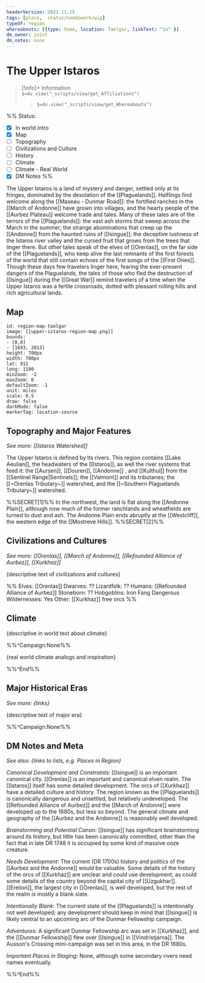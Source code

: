 ```yaml
---
headerVersion: 2023.11.25
tags: [place,  status/needswork/wip]
typeOf: region
whereabouts: [{type: home, location: Taelgar, linkText: "in" }]
dm_owner: joint
dm_notes: none
---
```

# The Upper Istaros
>[!info]+ Information  
> `$=dv.view("_scripts/view/get_Affiliations")`  
>> `$=dv.view("_scripts/view/get_Whereabouts")`

%% Status:
* [x] In world intro
* [x] Map
* [ ] Topography
* [ ] Civilizations and Culture
* [ ] History
* [ ] Climate
* [ ] Climate - Real World
* [x] DM Notes
%%

The Upper Istaros is a land of mystery and danger, settled only at its fringes, dominated by the desolation of the [[Plaguelands]]. Halflings find welcome along the [[Maseau - Dunmar Road]]: the fortified ranches in the [[March of Andonne]] have grown into villages, and the hearty people of the [[Aurbez Plateau]] welcome trade and tales. Many of these tales are of the terrors of the [[Plaguelands]]: the vast ash storms that sweep across the March in the summer; the strange abominations that creep up the [[Andonne]] from the haunted ruins of [[Isingue]]; the deceptive lushness of the Istaros river valley and the cursed fruit that grows from the trees that linger there. But other tales speak of the elves of [[Orenlas]], on the far side of the [[Plaguelands]], who keep alive the last remnants of the first forests of the world that still contain echoes of the first songs of the [[First Ones]]. Though these days few travelers linger here, fearing the ever-present dangers of the Plaguelands, the tales of those who fled the destruction of [[Isingue]] during the [[Great War]] remind travelers of a time when the Upper Istaros was a fertile crossroads, dotted with pleasant rolling hills and rich agricultural lands. 
## Map


```leaflet 
id: region-map-taelgar
image: [[upper-istaros-region-map.png]] 
bounds: 
- [0,0]
- [1693, 2013]
height: 700px  
width: 700px
lat: 911
long: 1100
minZoom: -2
maxZoom: 0
defaultZoom: -1
unit: miles 
scale: 0.5
draw: false
darkMode: false
markerTag: location-source
```
## Topography and Major Features
_See more: [[Istaros Watershed]]_

The Upper Istaros is defined by its rivers. This region contains [[Lake Aeulian]], the headwaters of the [[Istaros]], as well the river systems that feed it: the [[Aursen]], [[Douren]], [[Andonne]] , and [[Kulthul]] from the [[Sentinel Range|Sentinels]]; the [[Valmont]] and its tributaries; the [[~Orenlas Tributary~]] watershed, and the [[~Southern Plaguelands Tributary~]] watershed. 

%%SECRET[1]%%
In the northwest, the land is flat along the [[Andonne Plain]], although now much of the former ranchlands and wheatfields are turned to dust and ash. The Andonne Plain ends abruptly at the [[Westcliff]], the western edge of the [[Mostreve Hills]]. 
%%SECRET[2]%%

## Civilizations and Cultures
_See more: [[Orenlas]], [[March of Andonne]], [[Refounded Alliance of Aurbez]], [[Xurkhaz]]_


{descriptive text of civilizations and cultures}

%%
Elves:  [[Orenlas]]
Dwarves:  ??
Lizardfolk: ??
Humans:  [[Refounded Alliance of Aurbez]]
Stoneborn:  ??
Hobgoblins: Iron Fang
Dangerous Wildernesses: Yes
Other: [[Xurkhaz]] free orcs
%%
## Climate

{descriptive in world text about climate}

%%^Campaign:None%%

{real world climate analogs and inspiration}

%%^End%%

## Major Historical Eras
_See more: {links}_

{descriptive text of major era}

%%^Campaign:None%%
## DM Notes and Meta
_See also: {links to lists, e.g. Places in Region}_

*Canonical Development and Constraints:* [[Isingue]] is an important canonical city. [[Orenlas]] is an important and canonical elven realm. The [[Istaros]] itself has some detailed development. The orcs of [[Xurkhaz]] have a detailed culture and history. The region known as the [[Plaguelands]] is canonically dangerous and unsettled, but relatively undeveloped. The [[Refounded Alliance of Aurbez]] and the [[March of Andonne]] were developed up to the 1680s, but less so beyond. The general climate and geography of the [[Aurbez and the Andonne]] is reasonably well developed. 

*Brainstorming and Potential Canon:* [[Isingue]] has significant brainstorming around its history, but little has been canonically committed, other than the fact that in late DR 1748 it is occupied by some kind of massive ooze creature. 

*Needs Development:* The current (DR 1700s) history and politics of the [[Aurbez and the Andonne]] would be valuable. Some details of the history of the orcs of [[Xurkhaz]] are unclear and could use development, as could some details of the country beyond the capital city of [[Uzgukhar]]. [[Erelion]], the largest city in [[Orenlas]], is well developed, but the rest of the realm is mostly a blank slate. 

*Intentionally Blank:* The current state of the [[Plaguelands]] is intentionally not well developed; any development should keep in mind that [[Isingue]] is likely central to an upcoming arc of the Dunmar Fellowship campaign. 

*Adventures:* A significant Dunmar Fellowship arc was set in [[Xurkhaz]], and the [[Dunmar Fellowship]] flew over [[Isingue]] in [[Vindristjarna]]. The Ausson's Crossing mini-campaign was set in this area, in the DR 1680s.

*Important Places in Staging:* None, although some secondary rivers need names eventually. 

%%^End%%